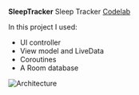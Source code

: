 **SleepTracker**
Sleep Tracker [Codelab](https://developer.android.com/codelabs/kotlin-android-training-coroutines-and-room#0)

In this project I used:
  * UI controller
  * View model and LiveData
  * Coroutines
  * A Room database

![Architecture](https://lh5.googleusercontent.com/Q7-Cq9-Y4h13EbiYcZR---sZ74dgkqejB699RY7cCIxGresnPfPKHqjX8HsTVB24r-c3gqRAgWUrERqjraXtQPpdCZ-ZeJhtUHw9s2-j39pW9Cerk0Qethe_Pc3oOy0hVl-q9i47Xg)
